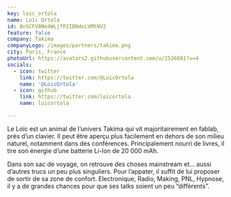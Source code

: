 ```yaml
---
key: loic_ortola
name: Loïc Ortola
id: 8nSCFV8Ne4WLjfP2IBNdoLVMtNV2
feature: false
company: Takima
companyLogo: /images/partners/takima.png
city: Paris, France
photoUrl: https://avatars2.githubusercontent.com/u/2526081?v=4
socials:
  - icon: twitter
    link: https://twitter.com/@LoicOrtola
    name: '@LoicOrtola'
  - icon: github
    link: https://twitter.com/loicortola
    name: loicortola

---
```


Le Loïc est un animal de l’univers Takima qui vit majoritairement en fablab, près d’un clavier. 
Il peut être aperçu plus facilement en dehors de son milieu naturel, notamment dans des conférences. Principalement nourri de livres, il tire son énergie d’une batterie Li-Ion de 20 000 mAh.

Dans son sac de voyage, on retrouve des choses mainstream et… aussi d’autres trucs un peu plus singuliers. Pour l’appater, il suffit de lui proposer de sortir de sa zone de confort. 
Electronique, Radio, Making, PNL, Hypnose, il y a de grandes chances pour que ses talks soient un peu “différents”.
